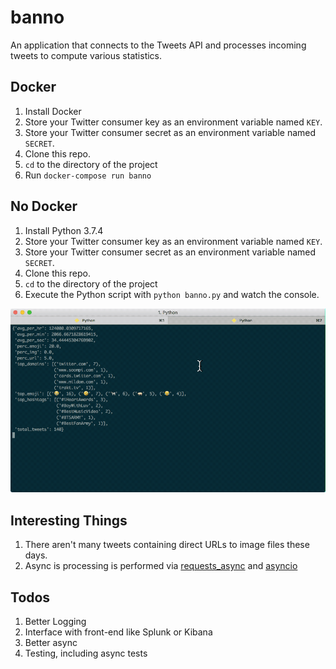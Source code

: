 # banno

 An application that connects to the Tweets API and processes incoming tweets to compute various statistics.

## Docker

1. Install Docker
2. Store your Twitter consumer key as an environment variable named `KEY`.
3. Store your Twitter consumer secret as an environment variable named `SECRET`.
4. Clone this repo.
5. `cd` to the directory of the project
6. Run `docker-compose run banno`

## No Docker

1. Install Python 3.7.4
2. Store your Twitter consumer key as an environment variable named `KEY`.
3. Store your Twitter consumer secret as an environment variable named `SECRET`.
4. Clone this repo.
5. `cd` to the directory of the project
6. Execute the Python script with `python banno.py` and watch the console.

![screenshot](screenshot.gif)

## Interesting Things

1. There aren't many tweets containing direct URLs to image files these days.
2. Async is processing is performed via [requests_async](https://github.com/encode/requests-async#streaming-responses--requests) and [asyncio](https://docs.python.org/3/library/asyncio.html)

## Todos

1. Better Logging
1. Interface with front-end like Splunk or Kibana
2. Better async
3. Testing, including async tests
